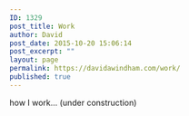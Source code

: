 ```yaml
---
ID: 1329
post_title: Work
author: David
post_date: 2015-10-20 15:06:14
post_excerpt: ""
layout: page
permalink: https://davidawindham.com/work/
published: true
---
```

how I work... (under construction)